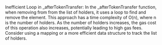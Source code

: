 Inefficient Loop in _afterTokenTransfer:
In the _afterTokenTransfer function, when removing from from the list of holders, it uses a loop to find and remove the element. This approach has a time complexity of O(n), where n is the number of holders. As the number of holders increases, the gas cost of this operation also increases, potentially leading to high gas fees. Consider using a mapping or a more efficient data structure to track the list of holders.